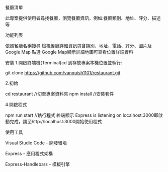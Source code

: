 餐廳清單

此專案提供使用者尋找餐廳，瀏覽餐廳資訊，例如:餐廳類別、地址、評分、描述等

功能列表

依照餐廳名稱搜尋
檢視餐廳詳細資訊包含類別、地址、電話、評分、圖片及 Google Map
點選 Google Map顯示詳細地圖可查看位置詳細資料

安裝
1.開啟終端機(Terminal)cd 到存放專案本機位置並執行:

git clone https://github.com/vanquish1101/restaurant.git

2.初始

cd restaurant  //切至專案資料夾
npm install  //安裝套件

4.開啟程式

npm run start  //執行程式
終端顯示 Express is listening on localhost:3000即啟動完成，請至http://localhost:3000開始使用程式




使用工具

Visual Studio Code - 開發環境 

Express - 應用程式架構

Express-Handlebars - 模板引擎
